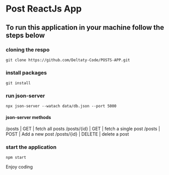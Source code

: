 # Post ReactJs App

## To run this application in your machine follow the steps below 

### cloning the respo 

`git clone https://github.com/Deltaty-Code/POSTS-APP.git`

### install packages

`git install`

### run json-server 

`npx json-server --watach data/db.json --port 5000`

#### json-server methods

/posts | GET | fetch all posts
/posts/{id} | GET | fetch a single post
/posts | POST | Add a new post
/posts/{id} | DELETE | delete a post

### start the application

`npm start`

Enjoy coding 